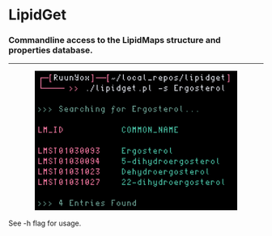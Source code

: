 # LipidGet
### Commandline access to the LipidMaps structure and properties database.

---

<p align="center">
<img src="img_1.png" width=400px />
<p/>

See -h flag for usage.

